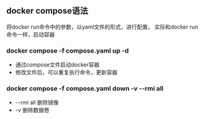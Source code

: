 ## docker compose语法
将docker run命令中的参数，以yaml文件的形式，进行配置，
实际和docker run命令一样，启动容器

### docker compose -f compose.yaml up -d
- 通过compose文件启动docker容器
- 修改文件后，可以重复执行命令，更新容器

### docker compose -f compose.yaml down -v --rmi all
- --rmi all 删除镜像
- -v 删除数据卷